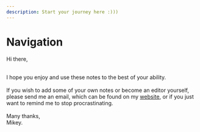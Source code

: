 ```yaml
---
description: Start your journey here :)))
---
```


# Navigation

Hi there,&#x20;

\
I hope you enjoy and use these notes to the best of your ability.\
\
If you wish to add some of your own notes or become an editor yourself, please send me an email, which can be found on my [website](http://mythking.uk.ms), or if you just want to remind me to stop procrastinating.\
\
Many thanks,\
Mikey.
